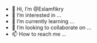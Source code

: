 - 👋 Hi, I’m @Eslamfikry
- 👀 I’m interested in ...
- 🌱 I’m currently learning ...
- 💞️ I’m looking to collaborate on ...
- 📫 How to reach me ...

<!---
Eslamfikry/Eslamfikry is a ✨ special ✨ repository because its `README.md` (this file) appears on your GitHub profile.
You can click the Preview link to take a look at your changes.
--->
